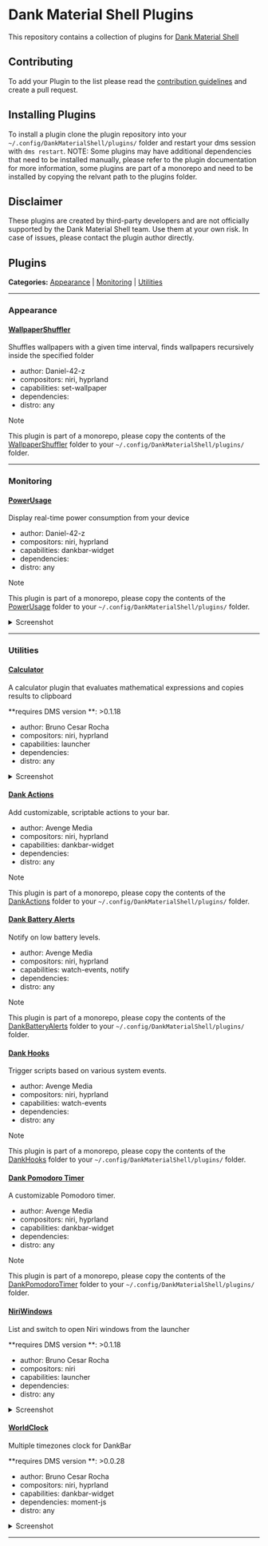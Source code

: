 # Dank Material Shell Plugins

This repository contains a collection of plugins for [Dank Material Shell](https://github.com/AvengeMedia/DankMaterialShell)

## Contributing

To add your Plugin to the list please read the [contribution guidelines](CONTRIBUTING.md) and create a pull request.

## Installing Plugins

To install a plugin clone the plugin repository into your `~/.config/DankMaterialShell/plugins/` folder and restart your dms session with `dms restart`. NOTE: Some plugins may have additional dependencies that need to be installed manually, please refer to the plugin documentation for more information, some plugins are part of a monorepo and need to be installed by copying the relvant path to the plugins folder.

## Disclaimer

These plugins are created by third-party developers and are not officially supported by the Dank Material Shell team. Use them at your own risk. In case of issues, please contact the plugin author directly.

## Plugins

**Categories:** [Appearance](#appearance) | [Monitoring](#monitoring) | [Utilities](#utilities)

----


### Appearance


#### [WallpaperShuffler](https://github.com/Daniel-42-z/dankmaterialshell-plugins)

Shuffles wallpapers with a given time interval, finds wallpapers recursively inside the specified folder



- author: Daniel-42-z
- compositors: niri, hyprland
- capabilities: set-wallpaper
- dependencies: 
- distro: any



> [!NOTE]
> This plugin is part of a monorepo, please copy the contents of the [WallpaperShuffler](https://github.com/Daniel-42-z/dankmaterialshell-plugins/tree/main/WallpaperShuffler) folder to your `~/.config/DankMaterialShell/plugins/` folder.







----


### Monitoring


#### [PowerUsage](https://github.com/Daniel-42-z/dankmaterialshell-plugins)

Display real-time power consumption from your device



- author: Daniel-42-z
- compositors: niri, hyprland
- capabilities: dankbar-widget
- dependencies: 
- distro: any



> [!NOTE]
> This plugin is part of a monorepo, please copy the contents of the [PowerUsage](https://github.com/Daniel-42-z/dankmaterialshell-plugins/tree/main/PowerUsage) folder to your `~/.config/DankMaterialShell/plugins/` folder.





<details>
<summary>Screenshot</summary>

![screenshot](https://github.com/Daniel-42-z/dankmaterialshell-plugins/raw/main/PowerUsage/screenshot.png)

</details>





----


### Utilities


#### [Calculator](https://github.com/rochacbruno/DankCalculator)

A calculator plugin that evaluates mathematical expressions and copies results to clipboard

**requires DMS version **: >0.1.18

- author: Bruno Cesar Rocha
- compositors: niri, hyprland
- capabilities: launcher
- dependencies: 
- distro: any





<details>
<summary>Screenshot</summary>

![screenshot](https://github.com/rochacbruno/DankCalculator/raw/main/screenshot.png)

</details>




#### [Dank Actions](https://github.com/AvengeMedia/dms-plugins)

Add customizable, scriptable actions to your bar.



- author: Avenge Media
- compositors: niri, hyprland
- capabilities: dankbar-widget
- dependencies: 
- distro: any



> [!NOTE]
> This plugin is part of a monorepo, please copy the contents of the [DankActions](https://github.com/AvengeMedia/dms-plugins/tree/main/DankActions) folder to your `~/.config/DankMaterialShell/plugins/` folder.






#### [Dank Battery Alerts](https://github.com/AvengeMedia/dms-plugins)

Notify on low battery levels.



- author: Avenge Media
- compositors: niri, hyprland
- capabilities: watch-events, notify
- dependencies: 
- distro: any



> [!NOTE]
> This plugin is part of a monorepo, please copy the contents of the [DankBatteryAlerts](https://github.com/AvengeMedia/dms-plugins/tree/main/DankBatteryAlerts) folder to your `~/.config/DankMaterialShell/plugins/` folder.






#### [Dank Hooks](https://github.com/AvengeMedia/dms-plugins)

Trigger scripts based on various system events.



- author: Avenge Media
- compositors: niri, hyprland
- capabilities: watch-events
- dependencies: 
- distro: any



> [!NOTE]
> This plugin is part of a monorepo, please copy the contents of the [DankHooks](https://github.com/AvengeMedia/dms-plugins/tree/main/DankHooks) folder to your `~/.config/DankMaterialShell/plugins/` folder.






#### [Dank Pomodoro Timer](https://github.com/AvengeMedia/dms-plugins)

A customizable Pomodoro timer.



- author: Avenge Media
- compositors: niri, hyprland
- capabilities: dankbar-widget
- dependencies: 
- distro: any



> [!NOTE]
> This plugin is part of a monorepo, please copy the contents of the [DankPomodoroTimer](https://github.com/AvengeMedia/dms-plugins/tree/main/DankPomodoroTimer) folder to your `~/.config/DankMaterialShell/plugins/` folder.






#### [NiriWindows](https://github.com/rochacbruno/DankNiriWindows)

List and switch to open Niri windows from the launcher

**requires DMS version **: >0.1.18

- author: Bruno Cesar Rocha
- compositors: niri
- capabilities: launcher
- dependencies: 
- distro: any





<details>
<summary>Screenshot</summary>

![screenshot](https://github.com/rochacbruno/DankNiriWindows/raw/main/screenshot.png)

</details>




#### [WorldClock](https://github.com/rochacbruno/WorldClock)

Multiple timezones clock for DankBar

**requires DMS version **: >0.0.28

- author: Bruno Cesar Rocha
- compositors: niri, hyprland
- capabilities: dankbar-widget
- dependencies: moment-js
- distro: any





<details>
<summary>Screenshot</summary>

![screenshot](https://github.com/rochacbruno/WorldClock/raw/main/screenshot.png)

</details>





----

